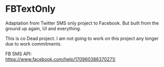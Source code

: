 # FBTextOnly
Adaptation from Twitter SMS only project to Facebook. But built from the ground up again, UI and everything.

This is co Dead project. I am not going to work on this project any longer due to work commitments.

FB SMS API:
<br/>
https://www.facebook.com/help/170960386370271/
